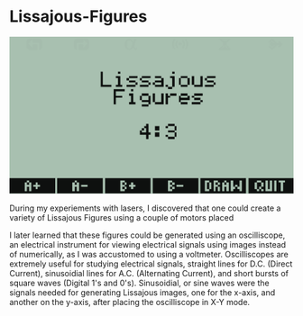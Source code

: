 # Lissajous-Figures

![Screenshot of Lissajous Figures](https://github.com/yeri63-hp48g/Lissajous-Figures/blob/main/Lissajous.png)

During my experiements with lasers, I discovered that one could create a variety of Lissajous Figures using a couple of motors placed 

I later learned that these figures could be generated using an oscilliscope, an electrical instrument for viewing electrical signals using images instead of numerically, as I was accustomed to using a voltmeter. Oscilliscopes are extremely useful for studying electrical signals, straight lines for D.C. (Direct Current), sinusoidial lines for A.C. (Alternating Current), and short bursts of square waves (Digital 1's and 0's). Sinusoidial, or sine waves were the signals needed for generating Lissajous images, one for the x-axis, and another on the y-axis, after placing the oscilliscope in X-Y mode.


